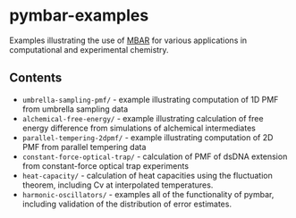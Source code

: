 pymbar-examples
===============

Examples illustrating the use of [MBAR](http://github.com/choderalab/pymbar) for various applications in computational and experimental chemistry.

Contents
--------

* `umbrella-sampling-pmf/` - example illustrating computation of 1D PMF from umbrella sampling data
* `alchemical-free-energy/` - example illustrating calculation of free energy difference from simulations of alchemical intermediates
* `parallel-tempering-2dpmf/` - example illustrating computation of 2D PMF from parallel tempering data
* `constant-force-optical-trap/` - calculation of PMF of dsDNA extension from constant-force optical trap experiments
* `heat-capacity/` - calculation of heat capacities using the fluctuation theorem, including Cv at interpolated temperatures.
* `harmonic-oscillators/` - examples all of the functionality of pymbar, including validation of the distribution of error estimates. 